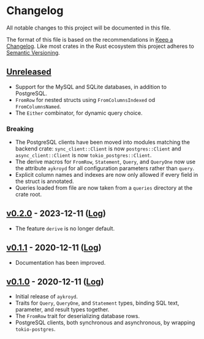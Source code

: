 # Changelog

All notable changes to this project will be documented in this file.

The format of this file is based on the recommendations in
[Keep a Changelog].
Like most crates in the Rust ecosystem this project adheres to
[Semantic Versioning].

## [Unreleased]

- Support for the MySQL and SQLite databases, in addition to
  PostgreSQL.
- `FromRow` for nested structs using `FromColumnsIndexed` od
  `FromColumnsNamed`.
- The `Either` combinator, for dynamic query choice.

### Breaking

- The PostgreSQL clients have been moved into modules matching
  the backend crate: `sync_client::Client` is now `postgres::Client`
  and `async_client::Client` is now `tokio_postgres::Client`.
- The derive macros for `FromRow`, `Statement`, `Query`, and `QueryOne`
  now use the attribute `aykroyd` for all configuration parameters
  rather than `query`.
- Explicit column names and indexes are now only allowed if every
  field in the struct is annotated.
- Queries loaded from file are now taken from a `queries` directory
  at the crate root.

## [v0.2.0] - 2023-12-11 ([Log][v0.2.0-log])

- The feature `derive` is no longer default.

## [v0.1.1] - 2020-12-11 ([Log][v0.1.1-log])

- Documentation has been improved.

## [v0.1.0] - 2020-12-11 ([Log][v0.1.0-log])

- Initial release of `aykroyd`.
- Traits for `Query`, `QueryOne`, and `Statement` types, binding
  SQL text, parameter, and result types together.
- The `FromRow` trait for deserializing database rows.
- PostgreSQL clients, both synchronous and asynchronous, by
  wrapping `tokio-postgres`.

[Keep a Changelog]: https://keepachangelog.com/en/1.1.0/
[Semantic Versioning]: https://semver.org/spec/v2.0.0.html
[Unreleased]: https://git.sr.ht/~couch/aykroyd/log
[v0.2.0]: https://git.sr.ht/~couch/aykroyd/refs/v0.2.0
[v0.2.0-log]: https://git.sr.ht/~couch/aykroyd/log/v0.2.0
[v0.1.1]: https://git.sr.ht/~couch/aykroyd/refs/v0.1.1
[v0.1.1-log]: https://git.sr.ht/~couch/aykroyd/log/v0.1.1
[v0.1.0]: https://git.sr.ht/~couch/aykroyd/refs/v0.1.0
[v0.1.0-log]: https://git.sr.ht/~couch/aykroyd/log/v0.1.0
